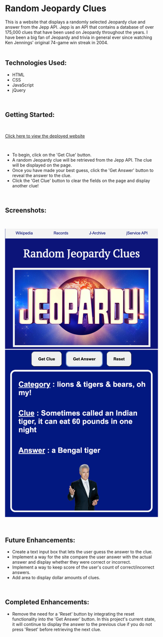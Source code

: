# Random Jeopardy Clues

This is a website that displays a randomly selected Jeopardy clue and answer from the Jepp API. Jepp is an API that contains a database of over 175,000 clues that have been used on Jeopardy throughout the years. I have been a big fan of Jeopardy and trivia in general ever since watching Ken Jennings' original 74-game win streak in 2004. 
<br><br>

## Technologies Used:
<ul>
<li>HTML</li>
<li>CSS</li>
<li>JavaScript</li>
<li>jQuery</li> 
</ul>
<br>

## Getting Started:

<br>

[Click here to view the deployed website](https://mint85.github.io/Jeopardy-jService-API-Project/)

<br>
<ul>
<li>To begin, click on the 'Get Clue' button.</li>
<li>A random Jeopardy clue will be retrieved from the Jepp API. The clue will be displayed on the page.</li>
<li>Once you have made your best guess, click the 'Get Answer' button to reveal the answer to the clue.</li>
<li>Click the 'Get Clue' button to clear the fields on the page and display another clue!</li>
</ul>
<br>

## Screenshots:
<br>

![screen1](/images/screen1.png)
<br>
![screen3](/images/screen3.png)

<br>


## Future Enhancements:

<ul>
<li>Create a text input box that lets the user guess the answer to the clue.</li>
<li>Implement a way for the site compare the user answer with the actual answer and display whether they were correct or incorrect.</li>
<li>Implement a way to keep score of the user's count of correct/incorrect answers.</li>
<li>Add area to display dollar amounts of clues.</li>
</ul>

<br>

## Completed Enhancements:

<ul>
<li>Remove the need for a 'Reset' button by integrating the reset functionality into the 'Get Answer' button. In this project's current state, it will continue to display the answer to the previous clue if you do not press 'Reset' before retrieving the next clue.</li>
</ul>